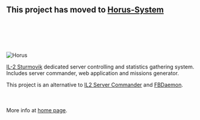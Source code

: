 This project has moved to [Horus-System]
-----

<br/><br/><br/><br/>

![Horus](https://raw.github.com/oblalex/horus/gh-pages/img/horus_black.png)

[IL-2 Sturmovik]  dedicated server controlling and statistics gathering system. 
Includes  server commander, web application and missions generator.

This project is an alternative to [IL2 Server Commander] and [FBDaemon]. 
<br/><br/><br/><br/>
More info at [home page].

[Horus-System]:https://github.com/IL2HorusTeam/Horus-System
[IL-2 Sturmovik]:http://en.wikipedia.org/wiki/IL-2_Sturmovik_(video_game)
[IL2 Server Commander]:http://wiki.sturmovik.de/index.php?title=IL2_Server_Commander_English_Version
[FBDaemon]:http://wiki.sturmovik.de/index.php?title=FBDaemon
[home page]:http://oblalex.github.com/horus/
